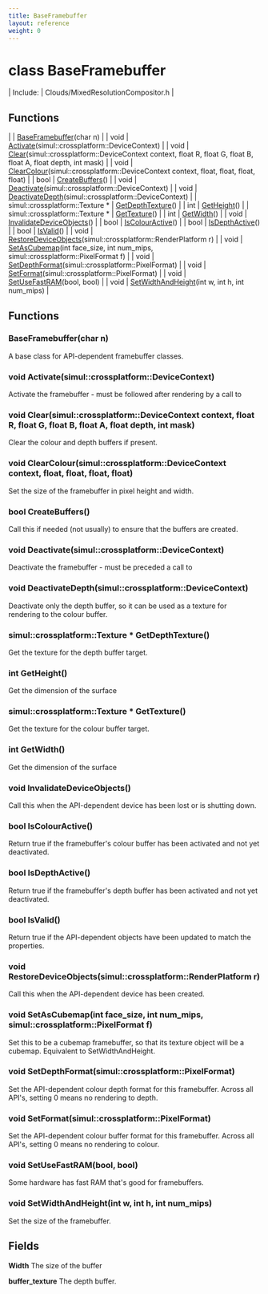 ```yaml
---
title: BaseFramebuffer
layout: reference
weight: 0
---
```

class BaseFramebuffer
===

| Include: | Clouds/MixedResolutionCompositor.h |



Functions
---

|  | [BaseFramebuffer](#BaseFramebuffer)(char n) |
| void | [Activate](#Activate)(simul::crossplatform::DeviceContext) |
| void | [Clear](#Clear)(simul::crossplatform::DeviceContext context, float R, float G, float B, float A, float depth, int mask) |
| void | [ClearColour](#ClearColour)(simul::crossplatform::DeviceContext context, float, float, float, float) |
| bool | [CreateBuffers](#CreateBuffers)() |
| void | [Deactivate](#Deactivate)(simul::crossplatform::DeviceContext) |
| void | [DeactivateDepth](#DeactivateDepth)(simul::crossplatform::DeviceContext) |
| simul::crossplatform::Texture * | [GetDepthTexture](#GetDepthTexture)() |
| int | [GetHeight](#GetHeight)() |
| simul::crossplatform::Texture * | [GetTexture](#GetTexture)() |
| int | [GetWidth](#GetWidth)() |
| void | [InvalidateDeviceObjects](#InvalidateDeviceObjects)() |
| bool | [IsColourActive](#IsColourActive)() |
| bool | [IsDepthActive](#IsDepthActive)() |
| bool | [IsValid](#IsValid)() |
| void | [RestoreDeviceObjects](#RestoreDeviceObjects)(simul::crossplatform::RenderPlatform r) |
| void | [SetAsCubemap](#SetAsCubemap)(int face_size, int num_mips, simul::crossplatform::PixelFormat f) |
| void | [SetDepthFormat](#SetDepthFormat)(simul::crossplatform::PixelFormat) |
| void | [SetFormat](#SetFormat)(simul::crossplatform::PixelFormat) |
| void | [SetUseFastRAM](#SetUseFastRAM)(bool, bool) |
| void | [SetWidthAndHeight](#SetWidthAndHeight)(int w, int h, int num_mips) |


Functions
---

### <a name="BaseFramebuffer"/> BaseFramebuffer(char n)
A base class for API-dependent framebuffer classes.

### <a name="Activate"/>void Activate(simul::crossplatform::DeviceContext)
Activate the framebuffer - must be followed after rendering by a call to 

### <a name="Clear"/>void Clear(simul::crossplatform::DeviceContext context, float R, float G, float B, float A, float depth, int mask)
Clear the colour and depth buffers if present.

### <a name="ClearColour"/>void ClearColour(simul::crossplatform::DeviceContext context, float, float, float, float)
Set the size of the framebuffer in pixel height and width.

### <a name="CreateBuffers"/>bool CreateBuffers()
Call this if needed (not usually) to ensure that the buffers are created.

### <a name="Deactivate"/>void Deactivate(simul::crossplatform::DeviceContext)
Deactivate the framebuffer - must be preceded a call to 

### <a name="DeactivateDepth"/>void DeactivateDepth(simul::crossplatform::DeviceContext)
Deactivate only the depth buffer, so it can be used as a texture for rendering to the colour buffer.

### <a name="GetDepthTexture"/>simul::crossplatform::Texture * GetDepthTexture()
Get the texture for the depth buffer target.

### <a name="GetHeight"/>int GetHeight()
Get the dimension of the surface

### <a name="GetTexture"/>simul::crossplatform::Texture * GetTexture()
Get the texture for the colour buffer target.

### <a name="GetWidth"/>int GetWidth()
Get the dimension of the surface

### <a name="InvalidateDeviceObjects"/>void InvalidateDeviceObjects()
Call this when the API-dependent device has been lost or is shutting down.

### <a name="IsColourActive"/>bool IsColourActive()
Return true if the framebuffer's colour buffer has been activated and not yet deactivated.

### <a name="IsDepthActive"/>bool IsDepthActive()
Return true if the framebuffer's depth buffer has been activated and not yet deactivated.

### <a name="IsValid"/>bool IsValid()
Return true if the API-dependent objects have been updated to match the properties.

### <a name="RestoreDeviceObjects"/>void RestoreDeviceObjects(simul::crossplatform::RenderPlatform r)
Call this when the API-dependent device has been created.

### <a name="SetAsCubemap"/>void SetAsCubemap(int face_size, int num_mips, simul::crossplatform::PixelFormat f)
Set this to be a cubemap framebuffer, so that its texture object will be a cubemap. Equivalent to SetWidthAndHeight.

### <a name="SetDepthFormat"/>void SetDepthFormat(simul::crossplatform::PixelFormat)
Set the API-dependent colour depth format for this framebuffer. Across all API's, setting 0 means no rendering to depth.

### <a name="SetFormat"/>void SetFormat(simul::crossplatform::PixelFormat)
Set the API-dependent colour buffer format for this framebuffer. Across all API's, setting 0 means no rendering to colour.

### <a name="SetUseFastRAM"/>void SetUseFastRAM(bool, bool)
Some hardware has fast RAM that's good for framebuffers.

### <a name="SetWidthAndHeight"/>void SetWidthAndHeight(int w, int h, int num_mips)
Set the size of the framebuffer.

Fields
---

**Width**  The size of the buffer

**buffer_texture**  The depth buffer.
